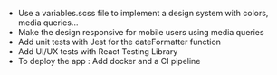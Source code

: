 - Use a variables.scss file to implement a design system with colors, media queries...
- Make the design responsive for mobile users using media queries
- Add unit tests with Jest for the dateFormatter function
- Add UI/UX tests with React Testing Library
- To deploy the app : Add docker and a CI pipeline
